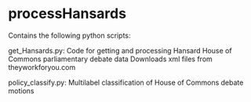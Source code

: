 # processHansards

Contains the following python scripts:

get_Hansards.py:
Code for getting and processing Hansard House of Commons parliamentary debate data
Downloads xml files from theyworkforyou.com

policy_classify.py:
Multilabel classification of House of Commons debate motions


